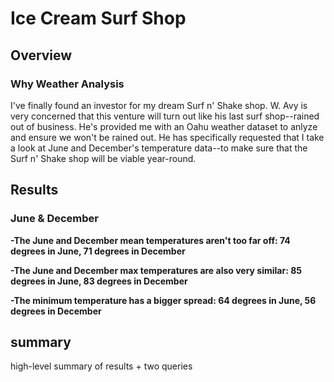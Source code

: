 # Ice Cream Surf Shop
## Overview
### Why Weather Analysis
I've finally found an investor for my dream Surf n' Shake shop. W. Avy is very concerned that this venture will turn out like his last surf shop--rained out of business. He's provided me with an Oahu weather dataset to anlyze and ensure we won't be rained out. He has specifically requested that I take a look at June and December's temperature data--to make sure that the Surf n' Shake shop will be viable year-round.
## Results
### June & December
**-The June and December mean temperatures aren't too far off: 74 degrees in June, 71 degrees in December**


**-The June and December max temperatures are also very similar: 85 degrees in June, 83 degrees in December**


**-The minimum temperature has a bigger spread: 64 degrees in June, 56 degrees in December**


## summary
high-level summary of results + two queries
